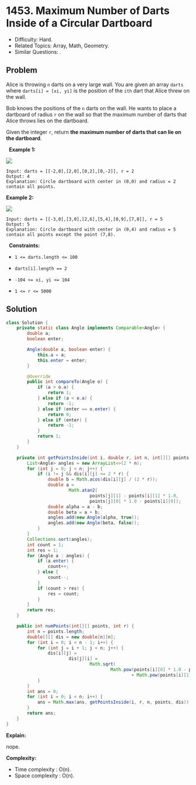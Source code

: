 # 1453. Maximum Number of Darts Inside of a Circular Dartboard

- Difficulty: Hard.
- Related Topics: Array, Math, Geometry.
- Similar Questions: .

## Problem

Alice is throwing ```n``` darts on a very large wall. You are given an array ```darts``` where ```darts[i] = [xi, yi]``` is the position of the ```ith``` dart that Alice threw on the wall.

Bob knows the positions of the ```n``` darts on the wall. He wants to place a dartboard of radius ```r``` on the wall so that the maximum number of darts that Alice throws lies on the dartboard.

Given the integer ```r```, return **the maximum number of darts that can lie on the dartboard**.

 
**Example 1:**

![](https://assets.leetcode.com/uploads/2020/04/29/sample_1_1806.png)

```
Input: darts = [[-2,0],[2,0],[0,2],[0,-2]], r = 2
Output: 4
Explanation: Circle dartboard with center in (0,0) and radius = 2 contain all points.
```

**Example 2:**

![](https://assets.leetcode.com/uploads/2020/04/29/sample_2_1806.png)

```
Input: darts = [[-3,0],[3,0],[2,6],[5,4],[0,9],[7,8]], r = 5
Output: 5
Explanation: Circle dartboard with center in (0,4) and radius = 5 contain all points except the point (7,8).
```

 
**Constraints:**


	
- ```1 <= darts.length <= 100```
	
- ```darts[i].length == 2```
	
- ```-104 <= xi, yi <= 104```
	
- ```1 <= r <= 5000```



## Solution

```java
class Solution {
    private static class Angle implements Comparable<Angle> {
        double a;
        boolean enter;

        Angle(double a, boolean enter) {
            this.a = a;
            this.enter = enter;
        }

        @Override
        public int compareTo(Angle o) {
            if (a > o.a) {
                return 1;
            } else if (a < o.a) {
                return -1;
            } else if (enter == o.enter) {
                return 0;
            } else if (enter) {
                return -1;
            }
            return 1;
        }
    }

    private int getPointsInside(int i, double r, int n, int[][] points, double[][] dis) {
        List<Angle> angles = new ArrayList<>(2 * n);
        for (int j = 0; j < n; j++) {
            if (i != j && dis[i][j] <= 2 * r) {
                double b = Math.acos(dis[i][j] / (2 * r));
                double a =
                        Math.atan2(
                                points[j][1] - points[i][1] * 1.0,
                                points[j][0] * 1.0 - points[i][0]);
                double alpha = a - b;
                double beta = a + b;
                angles.add(new Angle(alpha, true));
                angles.add(new Angle(beta, false));
            }
        }
        Collections.sort(angles);
        int count = 1;
        int res = 1;
        for (Angle a : angles) {
            if (a.enter) {
                count++;
            } else {
                count--;
            }
            if (count > res) {
                res = count;
            }
        }
        return res;
    }

    public int numPoints(int[][] points, int r) {
        int n = points.length;
        double[][] dis = new double[n][n];
        for (int i = 0; i < n - 1; i++) {
            for (int j = i + 1; j < n; j++) {
                dis[i][j] =
                        dis[j][i] =
                                Math.sqrt(
                                        Math.pow(points[i][0] * 1.0 - points[j][0], 2)
                                                + Math.pow(points[i][1] * 1.0 - points[j][1], 2));
            }
        }
        int ans = 0;
        for (int i = 0; i < n; i++) {
            ans = Math.max(ans, getPointsInside(i, r, n, points, dis));
        }
        return ans;
    }
}
```

**Explain:**

nope.

**Complexity:**

* Time complexity : O(n).
* Space complexity : O(n).
